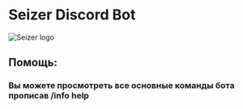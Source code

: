# Seizer Discord Bot
![Seizer logo](https://cdn.discordapp.com/avatars/1013130193923211314/ef1f25982d2ead7bb5f407d202f5239d.png)
## Помощь:
### Вы можете просмотреть все основные команды бота прописав **/info help**

